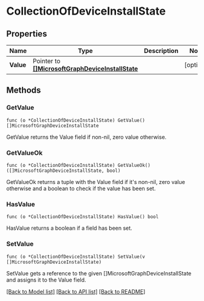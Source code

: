 # CollectionOfDeviceInstallState

## Properties

Name | Type | Description | Notes
------------ | ------------- | ------------- | -------------
**Value** | Pointer to [**[]MicrosoftGraphDeviceInstallState**](microsoft.graph.deviceInstallState.md) |  | [optional] 

## Methods

### GetValue

`func (o *CollectionOfDeviceInstallState) GetValue() []MicrosoftGraphDeviceInstallState`

GetValue returns the Value field if non-nil, zero value otherwise.

### GetValueOk

`func (o *CollectionOfDeviceInstallState) GetValueOk() ([]MicrosoftGraphDeviceInstallState, bool)`

GetValueOk returns a tuple with the Value field if it's non-nil, zero value otherwise
and a boolean to check if the value has been set.

### HasValue

`func (o *CollectionOfDeviceInstallState) HasValue() bool`

HasValue returns a boolean if a field has been set.

### SetValue

`func (o *CollectionOfDeviceInstallState) SetValue(v []MicrosoftGraphDeviceInstallState)`

SetValue gets a reference to the given []MicrosoftGraphDeviceInstallState and assigns it to the Value field.


[[Back to Model list]](../README.md#documentation-for-models) [[Back to API list]](../README.md#documentation-for-api-endpoints) [[Back to README]](../README.md)


